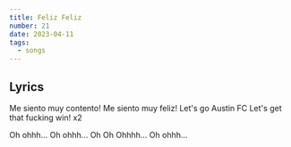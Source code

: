 ```yaml
---
title: Feliz Feliz
number: 21
date: 2023-04-11
tags:
  - songs
---
```


## Lyrics

Me siento muy contento!
Me siento muy feliz!
Let's go Austin FC
Let's get that fucking win!
x2

Oh ohhh...
Oh ohhh...
Oh Oh Ohhhh...
Oh ohhh...
